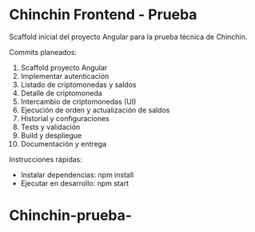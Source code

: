 # Chinchin Frontend - Prueba

Scaffold inicial del proyecto Angular para la prueba técnica de Chinchin.

Commits planeados:

1. Scaffold proyecto Angular
2. Implementar autenticación
3. Listado de criptomonedas y saldos
4. Detalle de criptomoneda
5. Intercambio de criptomonedas (UI)
6. Ejecución de orden y actualización de saldos
7. Historial y configuraciones
8. Tests y validación
9. Build y despliegue
10. Documentación y entrega

Instrucciones rápidas:

- Instalar dependencias: npm install
- Ejecutar en desarrollo: npm start
# Chinchin-prueba-
